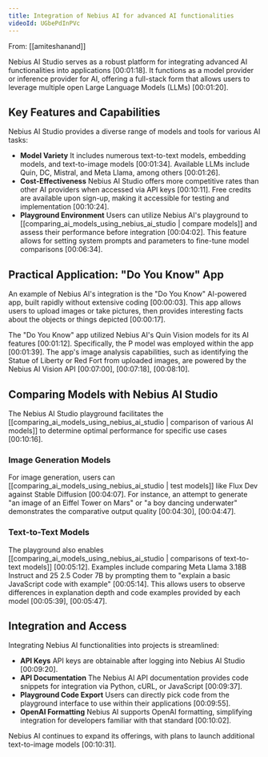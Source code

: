 ```yaml
---
title: Integration of Nebius AI for advanced AI functionalities
videoId: UGbePdInPVc
---
```


From: [[amiteshanand]] <br/> 

Nebius AI Studio serves as a robust platform for integrating advanced AI functionalities into applications <a class="yt-timestamp" data-t="00:01:18">[00:01:18]</a>. It functions as a model provider or inference provider for AI, offering a full-stack form that allows users to leverage multiple open Large Language Models (LLMs) <a class="yt-timestamp" data-t="00:01:20">[00:01:20]</a>.

## Key Features and Capabilities

Nebius AI Studio provides a diverse range of models and tools for various AI tasks:
*   **Model Variety** It includes numerous text-to-text models, embedding models, and text-to-image models <a class="yt-timestamp" data-t="00:01:34">[00:01:34]</a>. Available LLMs include Quin, DC, Mistral, and Meta Llama, among others <a class="yt-timestamp" data-t="00:01:26">[00:01:26]</a>.
*   **Cost-Effectiveness** Nebius AI Studio offers more competitive rates than other AI providers when accessed via API keys <a class="yt-timestamp" data-t="00:10:11">[00:10:11]</a>. Free credits are available upon sign-up, making it accessible for testing and implementation <a class="yt-timestamp" data-t="00:10:24">[00:10:24]</a>.
*   **Playground Environment** Users can utilize Nebius AI's playground to [[comparing_ai_models_using_nebius_ai_studio | compare models]] and assess their performance before integration <a class="yt-timestamp" data-t="00:04:02">[00:04:02]</a>. This feature allows for setting system prompts and parameters to fine-tune model comparisons <a class="yt-timestamp" data-t="00:06:34">[00:06:34]</a>.

## Practical Application: "Do You Know" App

An example of Nebius AI's integration is the "Do You Know" AI-powered app, built rapidly without extensive coding <a class="yt-timestamp" data-t="00:00:03">[00:00:03]</a>. This app allows users to upload images or take pictures, then provides interesting facts about the objects or things depicted <a class="yt-timestamp" data-t="00:00:17">[00:00:17]</a>.

The "Do You Know" app utilized Nebius AI's Quin Vision models for its AI features <a class="yt-timestamp" data-t="00:01:12">[00:01:12]</a>. Specifically, the P model was employed within the app <a class="yt-timestamp" data-t="00:01:39">[00:01:39]</a>. The app's image analysis capabilities, such as identifying the Statue of Liberty or Red Fort from uploaded images, are powered by the Nebius AI Vision API <a class="yt-timestamp" data-t="00:07:00">[00:07:00]</a>, <a class="yt-timestamp" data-t="00:07:18">[00:07:18]</a>, <a class="yt-timestamp" data-t="00:08:10">[00:08:10]</a>.

## Comparing Models with Nebius AI Studio

The Nebius AI Studio playground facilitates the [[comparing_ai_models_using_nebius_ai_studio | comparison of various AI models]] to determine optimal performance for specific use cases <a class="yt-timestamp" data-t="00:10:16">[00:10:16]</a>.

### Image Generation Models

For image generation, users can [[comparing_ai_models_using_nebius_ai_studio | test models]] like Flux Dev against Stable Diffusion <a class="yt-timestamp" data-t="00:04:07">[00:04:07]</a>. For instance, an attempt to generate "an image of an Eiffel Tower on Mars" or "a boy dancing underwater" demonstrates the comparative output quality <a class="yt-timestamp" data-t="00:04:30">[00:04:30]</a>, <a class="yt-timestamp" data-t="00:04:47">[00:04:47]</a>.

### Text-to-Text Models

The playground also enables [[comparing_ai_models_using_nebius_ai_studio | comparisons of text-to-text models]] <a class="yt-timestamp" data-t="00:05:12">[00:05:12]</a>. Examples include comparing Meta Llama 3.18B Instruct and 25 2.5 Coder 7B by prompting them to "explain a basic JavaScript code with example" <a class="yt-timestamp" data-t="00:05:14">[00:05:14]</a>. This allows users to observe differences in explanation depth and code examples provided by each model <a class="yt-timestamp" data-t="00:05:39">[00:05:39]</a>, <a class="yt-timestamp" data-t="00:05:47">[00:05:47]</a>.

## Integration and Access

Integrating Nebius AI functionalities into projects is streamlined:
*   **API Keys** API keys are obtainable after logging into Nebius AI Studio <a class="yt-timestamp" data-t="00:09:20">[00:09:20]</a>.
*   **API Documentation** The Nebius AI API documentation provides code snippets for integration via Python, cURL, or JavaScript <a class="yt-timestamp" data-t="00:09:37">[00:09:37]</a>.
*   **Playground Code Export** Users can directly pick code from the playground interface to use within their applications <a class="yt-timestamp" data-t="00:09:55">[00:09:55]</a>.
*   **OpenAI Formatting** Nebius AI supports OpenAI formatting, simplifying integration for developers familiar with that standard <a class="yt-timestamp" data-t="00:10:02">[00:10:02]</a>.

Nebius AI continues to expand its offerings, with plans to launch additional text-to-image models <a class="yt-timestamp" data-t="00:10:31">[00:10:31]</a>.